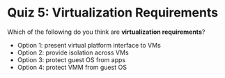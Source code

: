 # Quiz 5: Virtualization Requirements

Which of the following do you think are **virtualization requirements**?

- Option 1: present virtual platform interface to VMs
- Option 2: provide isolation across VMs
- Option 3: protect guest OS from apps
- Option 4: protect VMM from guest OS
